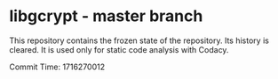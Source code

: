 # libgcrypt - master branch

This repository contains the frozen state of the repository.
Its history is cleared. It is used only for static code
analysis with Codacy.

Commit Time: 1716270012